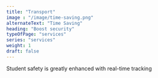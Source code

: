 ```yaml
---
title: "Transport"
image : "/image/time-saving.png"
alternateText: "Time Saving"
heading: "Boost security"
typeOfPage: "services"
series: "services"
weight: 1
draft: false
---
```


<p>Student safety is greatly enhanced with real-time tracking</p>